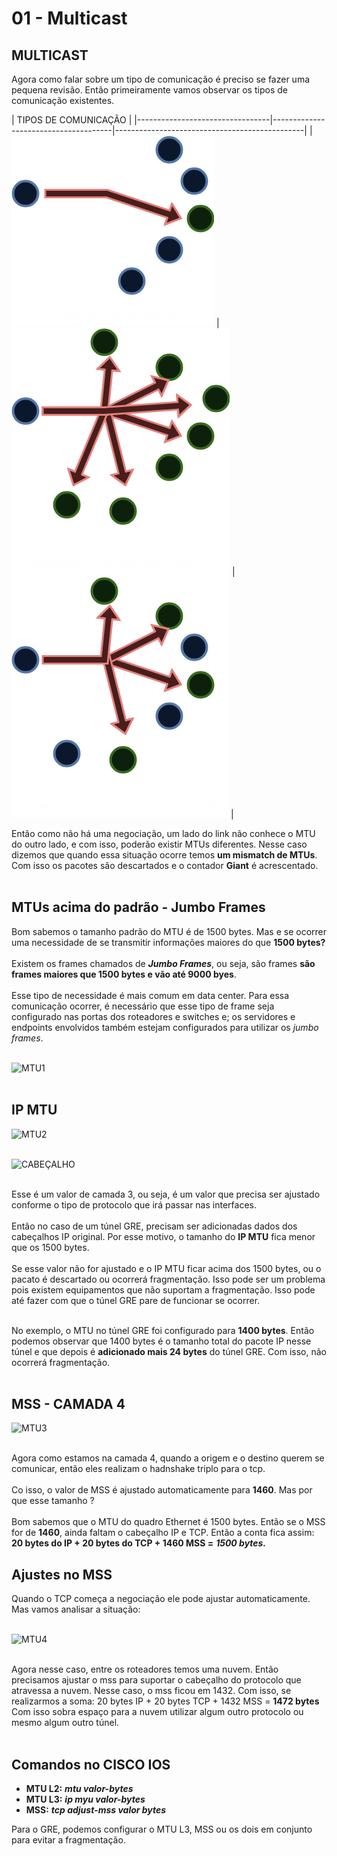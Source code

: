 # 01 - Multicast

## MULTICAST

Agora como falar sobre um tipo de comunicação é preciso se fazer uma pequena revisão. Então primeiramente vamos observar os tipos de comunicação existentes.

| TIPOS DE COMUNICAÇÂO                                                                                                   |
|---------------------------------|--------------------------------------|-----------------------------------------------|
|![UNICAST](Imagens/unicast.png)  | ![BROADCAST](Imagens/broadcast.png)  | ![MULTICAST](Imagens/multicast.png)           |

Então como não há uma negociação, um lado do link não conhece o MTU do outro lado, e com isso, poderão existir MTUs diferentes. Nesse caso dizemos que quando essa situação ocorre temos **um mismatch de MTUs**. Com isso os pacotes são descartados e o contador **Giant** é acrescentado. <br></br>

## MTUs acima do padrão - Jumbo Frames

Bom sabemos o tamanho padrão do MTU é de 1500 bytes. Mas e se ocorrer uma necessidade de se transmitir informações maiores do que **1500 bytes?** <br></br>
Existem os frames chamados de ***Jumbo Frames***, ou seja, são frames **são frames maiores que 1500 bytes e vão até 9000 byes**. <br></br>
Esse tipo de necessidade é mais comum em data center. Para essa comunicação ocorrer, é necessário que esse tipo de frame seja configurado nas portas dos roteadores e switches e; os servidores e endpoints envolvidos também estejam configurados para utilizar os *jumbo frames*. <br></br>

![MTU1](Imagens/mtu1.png) <br></br>

## IP MTU

![MTU2](Imagens/mtu2.png) <br></br>

![CABEÇALHO](Imagens/cabecalho.png) <br></br>

Esse é um valor de camada 3, ou seja, é um valor que precisa ser ajustado conforme o tipo de protocolo que irá passar nas interfaces. <br></br>
Então no caso de um túnel GRE, precisam ser adicionadas dados dos cabeçalhos IP original. Por esse motivo, o tamanho do **IP MTU** fica menor que os 1500 bytes. <br></br>
Se esse valor não for ajustado e o IP MTU ficar acima dos 1500 bytes, ou o pacato é descartado ou ocorrerá fragmentação. Isso pode ser um problema pois existem equipamentos que não suportam a fragmentação. Isso pode até fazer com que o túnel GRE pare de funcionar se ocorrer. <br></br>

No exemplo, o MTU no túnel GRE foi configurado para **1400 bytes**. Então podemos observar que 1400 bytes é o tamanho total do pacote IP nesse túnel e que depois é **adicionado mais 24 bytes** do túnel GRE. Com isso, não ocorrerá fragmentação. <br></br>

## MSS - CAMADA 4

![MTU3](Imagens/mtu3.png) <br></br>

Agora como estamos na camada 4, quando a origem e o destino querem se comunicar, então eles realizam o hadnshake triplo para o tcp. <br></br>
Co isso, o valor de MSS é ajustado automaticamente para **1460**. Mas por que esse tamanho ? <br></br>
Bom sabemos que o MTU do quadro Ethernet é 1500 bytes. Então se o MSS for de **1460**, ainda faltam o cabeçalho IP e TCP. Então a conta fica assim: **20 bytes do IP + 20 bytes do TCP + 1460 MSS =** ***1500 bytes.***

## Ajustes no MSS

Quando o TCP começa a negociação ele pode ajustar automaticamente. Mas vamos analisar a situação: <br></br>

![MTU4](Imagens/mtu4.png) <br></br>

Agora nesse caso, entre os roteadores temos uma nuvem. Então precisamos ajustar o mss para suportar o cabeçalho do protocolo que atravessa a nuvem. Nesse caso, o mss ficou em 1432. Com isso, se realizarmos a soma: 20 bytes IP + 20 bytes TCP + 1432 MSS = **1472 bytes** Com isso sobra espaço para a nuvem utilizar algum outro protocolo ou mesmo algum outro túnel. <br></br>

## Comandos no CISCO IOS

* **MTU L2:** ***mtu valor-bytes***
* **MTU L3:** ***ip myu valor-bytes***
* **MSS:** ***tcp adjust-mss valor bytes***

Para o GRE, podemos configurar o MTU L3, MSS ou os dois em conjunto para evitar a fragmentação.